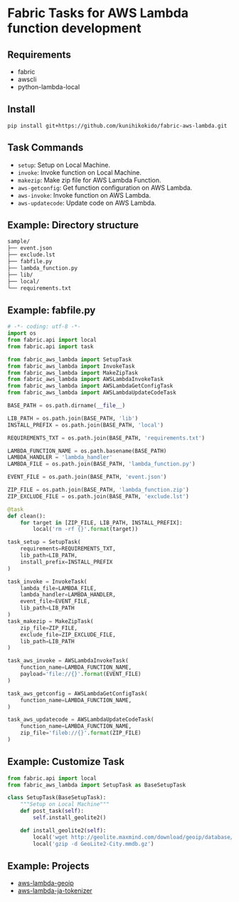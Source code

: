 # Fabric Tasks for AWS Lambda function development

## Requirements

* fabric
* awscli
* python-lambda-local

## Install

```shell
pip install git+https://github.com/kunihikokido/fabric-aws-lambda.git
```

## Task Commands
* ``setup``: Setup on Local Machine.
* ``invoke``: Invoke function on Local Machine.
* ``makezip``: Make zip file for AWS Lambda Function.
* ``aws-getconfig``: Get function configuration on AWS Lambda.
* ``aws-invoke``: Invoke function on AWS Lambda.
* ``aws-updatecode``: Update code on AWS Lambda.

## Example: Directory structure

```bash
sample/
├── event.json
├── exclude.lst
├── fabfile.py
├── lambda_function.py
├── lib/
├── local/
└── requirements.txt
```


## Example: fabfile.py

```python
# -*- coding: utf-8 -*-
import os
from fabric.api import local
from fabric.api import task

from fabric_aws_lambda import SetupTask
from fabric_aws_lambda import InvokeTask
from fabric_aws_lambda import MakeZipTask
from fabric_aws_lambda import AWSLambdaInvokeTask
from fabric_aws_lambda import AWSLambdaGetConfigTask
from fabric_aws_lambda import AWSLambdaUpdateCodeTask

BASE_PATH = os.path.dirname(__file__)

LIB_PATH = os.path.join(BASE_PATH, 'lib')
INSTALL_PREFIX = os.path.join(BASE_PATH, 'local')

REQUIREMENTS_TXT = os.path.join(BASE_PATH, 'requirements.txt')

LAMBDA_FUNCTION_NAME = os.path.basename(BASE_PATH)
LAMBDA_HANDLER = 'lambda_handler'
LAMBDA_FILE = os.path.join(BASE_PATH, 'lambda_function.py')

EVENT_FILE = os.path.join(BASE_PATH, 'event.json')

ZIP_FILE = os.path.join(BASE_PATH, 'lambda_function.zip')
ZIP_EXCLUDE_FILE = os.path.join(BASE_PATH, 'exclude.lst')

@task
def clean():
    for target in [ZIP_FILE, LIB_PATH, INSTALL_PREFIX]:
        local('rm -rf {}'.format(target))

task_setup = SetupTask(
    requirements=REQUIREMENTS_TXT,
    lib_path=LIB_PATH,
    install_prefix=INSTALL_PREFIX
)

task_invoke = InvokeTask(
    lambda_file=LAMBDA_FILE,
    lambda_handler=LAMBDA_HANDLER,
    event_file=EVENT_FILE,
    lib_path=LIB_PATH
)
task_makezip = MakeZipTask(
    zip_file=ZIP_FILE,
    exclude_file=ZIP_EXCLUDE_FILE,
    lib_path=LIB_PATH
)

task_aws_invoke = AWSLambdaInvokeTask(
    function_name=LAMBDA_FUNCTION_NAME,
    payload='file://{}'.format(EVENT_FILE)
)

task_aws_getconfig = AWSLambdaGetConfigTask(
    function_name=LAMBDA_FUNCTION_NAME,
)

task_aws_updatecode = AWSLambdaUpdateCodeTask(
    function_name=LAMBDA_FUNCTION_NAME,
    zip_file='fileb://{}'.format(ZIP_FILE)
)
```

## Example: Customize Task

```python
from fabric.api import local
from fabric_aws_lambda import SetupTask as BaseSetupTask

class SetupTask(BaseSetupTask):
    """Setup on Local Machine"""
    def post_task(self):
        self.install_geolite2()

    def install_geolite2(self):
        local('wget http://geolite.maxmind.com/download/geoip/database/GeoLite2-City.mmdb.gz')
        local('gzip -d GeoLite2-City.mmdb.gz')

```

## Example: Projects

* [aws-lambda-geoip](https://github.com/KunihikoKido/aws-lambda-geoip)
* [aws-lambda-ja-tokenizer](https://github.com/KunihikoKido/aws-lambda-ja-tokenizer)
